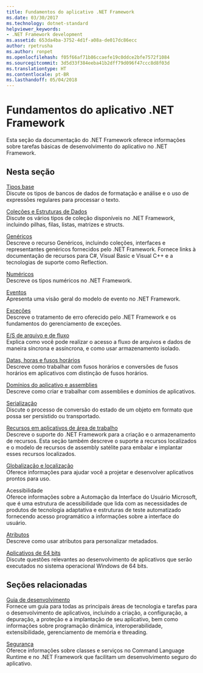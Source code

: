 ```yaml
---
title: Fundamentos do aplicativo .NET Framework
ms.date: 03/30/2017
ms.technology: dotnet-standard
helpviewer_keywords:
- .NET Framework development
ms.assetid: 653da4ba-3752-4d1f-a08a-de017dc86ecc
author: rpetrusha
ms.author: ronpet
ms.openlocfilehash: f05f66af71b86ccaefe19c0ddce2bfe7572f1084
ms.sourcegitcommit: 3d5d33f384eeba41b2dff79d096f47ccc8d8f03d
ms.translationtype: HT
ms.contentlocale: pt-BR
ms.lasthandoff: 05/04/2018
---
```

# <a name="net-framework-application-essentials"></a>Fundamentos do aplicativo .NET Framework
Esta seção da documentação do .NET Framework oferece informações sobre tarefas básicas de desenvolvimento do aplicativo no .NET Framework.  
  
## <a name="in-this-section"></a>Nesta seção  
 [Tipos base](../../docs/standard/base-types/index.md)  
 Discute os tipos de bancos de dados de formatação e análise e o uso de expressões regulares para processar o texto.  
  
 [Coleções e Estruturas de Dados](../../docs/standard/collections/index.md)  
 Discute os vários tipos de coleção disponíveis no .NET Framework, incluindo pilhas, filas, listas, matrizes e structs.  
  
 [Genéricos](../../docs/standard/generics/index.md)  
 Descreve o recurso Genéricos, incluindo coleções, interfaces e representantes genéricos fornecidos pelo .NET Framework. Fornece links à documentação de recursos para C#, Visual Basic e Visual C++ e a tecnologias de suporte como Reflection.  
  
 [Numéricos](../../docs/standard/numerics.md)  
 Descreve os tipos numéricos no .NET Framework.  
  
 [Eventos](../../docs/standard/events/index.md)  
 Apresenta uma visão geral do modelo de evento no .NET Framework.  
  
 [Exceções](../../docs/standard/exceptions/index.md)  
 Descreve o tratamento de erro oferecido pelo .NET Framework e os fundamentos do gerenciamento de exceções.  
  
 [E/S de arquivo e de fluxo](../../docs/standard/io/index.md)  
 Explica como você pode realizar o acesso a fluxo de arquivos e dados de maneira síncrona e assíncrona, e como usar armazenamento isolado.  
  
 [Datas, horas e fusos horários](../../docs/standard/datetime/index.md)  
 Descreve como trabalhar com fusos horários e conversões de fusos horários em aplicativos com distinção de fusos horários.  
  
 [Domínios do aplicativo e assemblies](../../docs/framework/app-domains/index.md)  
 Descreve como criar e trabalhar com assemblies e domínios de aplicativos.  
  
 [Serialização](../../docs/standard/serialization/index.md)  
 Discute o processo de conversão do estado de um objeto em formato que possa ser persistido ou transportado.  
  
 [Recursos em aplicativos de área de trabalho](../../docs/framework/resources/index.md)  
 Descreve o suporte do .NET Framework para a criação e o armazenamento de recursos. Esta seção também descreve o suporte a recursos localizados e o modelo de recursos de assembly satélite para embalar e implantar esses recursos localizados.  
  
 [Globalização e localização](../../docs/standard/globalization-localization/index.md)  
 Oferece informações para ajudar você a projetar e desenvolver aplicativos prontos para uso.  
  
 Acessibilidade  
 Oferece informações sobre a Automação da Interface do Usuário Microsoft, que é uma estrutura de acessibilidade que lida com as necessidades de produtos de tecnologia adaptativa e estruturas de teste automatizado fornecendo acesso programático a informações sobre a interface do usuário.  
  
 [Atributos](../../docs/standard/attributes/index.md)  
 Descreve como usar atributos para personalizar metadados.  
  
 [Aplicativos de 64 bits](../../docs/framework/64-bit-apps.md)  
 Discute questões relevantes ao desenvolvimento de aplicativos que serão executados no sistema operacional Windows de 64 bits.  
  
## <a name="related-sections"></a>Seções relacionadas  
 [Guia de desenvolvimento](../../docs/framework/development-guide.md)  
 Fornece um guia para todas as principais áreas de tecnologia e tarefas para o desenvolvimento de aplicativos, incluindo a criação, a configuração, a depuração, a proteção e a implantação de seu aplicativo, bem como informações sobre programação dinâmica, interoperabilidade, extensibilidade, gerenciamento de memória e threading.  
  
 [Segurança](../../docs/standard/security/index.md)  
 Oferece informações sobre classes e serviços no Command Language Runtime e no .NET Framework que facilitam um desenvolvimento seguro do aplicativo.
